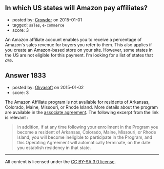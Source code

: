 ## In which US states will Amazon pay affiliates?

- posted by: [Crowder](https://stackexchange.com/users/3620885/crowder) on 2015-01-01
- tagged: `sales`, `e-commerce`
- score: 3

<p>An Amazon affiliate account enables you to receive a percentage of Amazon's sales revenue for buyers you refer to them. This also applies if you create an Amazon-based store on your site. However, some states in the US are not eligible for this payment. I'm looking for a list of states that <em>are</em>.</p>



## Answer 1833

- posted by: [Okyasoft](https://stackexchange.com/users/294248/okyasoft) on 2015-01-02
- score: 3

<p>The Amazon Affiliate program is not available for residents of Arkansas, Colorado, Maine, Missouri, or Rhode Island. More details about the program are available in the <a href="https://affiliate-program.amazon.com/gp/associates/agreement/" rel="nofollow">associate agreement</a>. The following excerpt from the link is relevant :</p>

<blockquote>
  <p>In addition, if at any time following your enrollment in the Program you become a resident of Arkansas, Colorado, Maine, Missouri, or Rhode Island, you will become ineligible to participate in the Program, and this Operating Agreement will automatically terminate, on the date you establish residency in that state. </p>
</blockquote>




---

All content is licensed under the [CC BY-SA 3.0 license](https://creativecommons.org/licenses/by-sa/3.0/).

